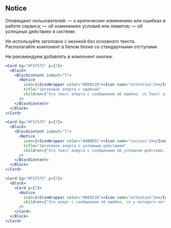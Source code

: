 ## Notice

Оповещают пользователей:
— о критических изменениях или ошибках в работе сервиса;
— об изменениях условий или лимитов;
— об успешных действиях в системе.

Не используйте заголовок с иконкой без основного текста.
Располагайте компонент в белом блоке со стандартными отступами.

Не рекомендуем добавлять в компонент кнопки. 

```jsx
<Card bg="#f5f5f5" p={7}>
  <Block>
    <BlockContent indent="l">
      <Notice 
        icon={<IconWrapper color="#D0021B"><Icon name="attention"/></IconWrapper>}
        title="Заголовок алерта с ошибкой"
        children={"Это текст алерта с сообщением об ошибке. \n Текст занимает две строки."}
      />
    </BlockContent>
  </Block>
</Card>
```

```jsx
<Card bg="#f5f5f5" p={7}>
  <Block>
    <BlockContent indent="l">
      <Notice 
        icon={<IconWrapper color="#4BBD5C"><Icon name="success"/></IconWrapper>}
        title="Заголовок алерта с успешным действием"
        children={"Это текст алерта с сообщением об успешном действии. \n Текст занимает две строки."}
      />
    </BlockContent>
  </Block>
</Card>
```

```jsx
<Card bg="#f5f5f5" p={7}>
  <Block>
    <Card p={7}>
      <Notice 
        icon={<IconWrapper color="#D0021B"><Icon name="attention"/></IconWrapper>}
        children={"Это алерт с сообщением об ошибке, \n у которого нет заголовка"}
      />
    </Card>
  </Block>
</Card>
```
